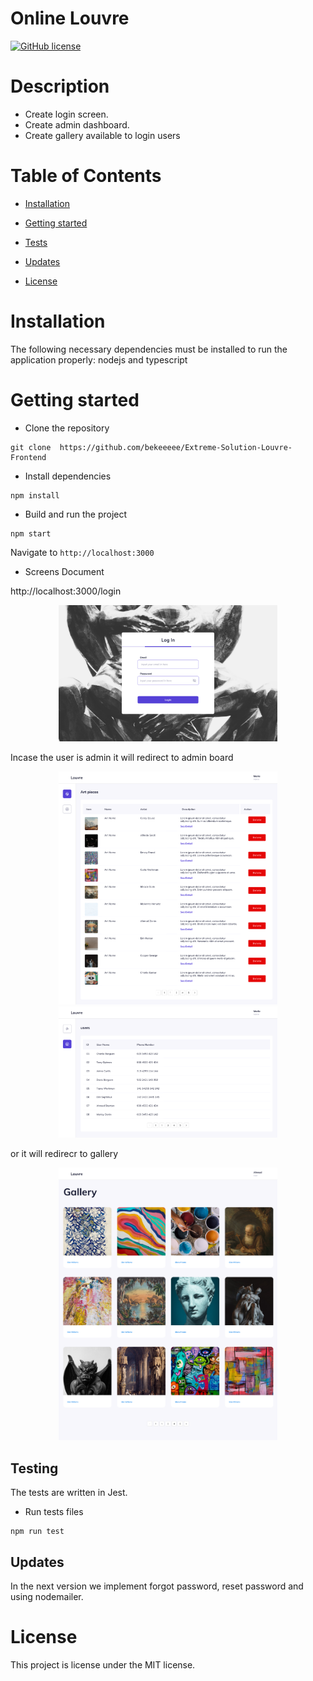 # Online Louvre

[![GitHub license](https://img.shields.io/badge/license-MIT-blue.svg)](https://github.com/bekeeeee/Extreme-Solution-Louvre-Frontend)

# Description

- Create login screen.
- Create admin dashboard.
- Create gallery available to login users

# Table of Contents

- [Installation](#installation)

- [Getting started](#gettinStarted)

- [Tests](#tests)

- [Updates](#updates)

- [License](#license)

# Installation

The following necessary dependencies must be installed to run the application properly: nodejs and typescript

# Getting started

- Clone the repository

```
git clone  https://github.com/bekeeeee/Extreme-Solution-Louvre-Frontend
```

- Install dependencies

```
npm install
```

- Build and run the project

```
npm start
```

Navigate to `http://localhost:3000`

- Screens Document

http://localhost:3000/login
   
<p align="center">
  <img src="https://github.com/bekeeeee/Extreme-Solution-Louvre-Frontend/blob/master/src/Assets/gallery/Login.png" width="350" title="hover text">
</p>

Incase the user is admin it will redirect to admin board
<p align="center">
  <img src="https://github.com/bekeeeee/Extreme-Solution-Louvre-Frontend/blob/master/src/Assets/gallery/Art%20pieces%20page.png" width="350" title="hover text">
  <img src="https://github.com/bekeeeee/Extreme-Solution-Louvre-Frontend/blob/master/src/Assets/gallery/users%20page.png" width="350" title="hover text">
</p>

or it will redirecr to gallery
<p align="center">
  <img src="https://github.com/bekeeeee/Extreme-Solution-Louvre-Frontend/blob/master/src/Assets/gallery/Gallery%20Page.png" width="350" title="hover text">
</p>

## Testing

The tests are written in Jest.

- Run tests files

```
npm run test

```

## Updates

In the next version we implement forgot password, reset password and using nodemailer.

# License

This project is license under the MIT license.
